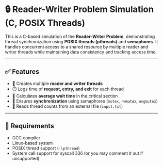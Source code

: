 # 🔒 Reader-Writer Problem Simulation (C, POSIX Threads)

This is a C-based simulation of the **Reader-Writer Problem**, demonstrating thread synchronization using **POSIX threads (pthreads)** and **semaphores**. It handles concurrent access to a shared resource by multiple reader and writer threads while maintaining data consistency and tracking access time.

---

## ✅ Features

- 👥 Creates multiple **reader and writer threads**  
- ⏱️ Logs time of **request, entry, and exit** for each thread  
- 🧮 Calculates **average wait time** in the critical section  
- 🔁 Ensures **synchronization** using semaphores (`mutex`, `rwmutex`, `avgmutex`)  
- 📂 Reads thread counts from an external file (`input.txt`)

---

## 🔧 Requirements

- GCC compiler  
- Linux-based system  
- POSIX thread support (`-lpthread`)  
- System call support for syscall 336 (or you may comment it out if unsupported)
